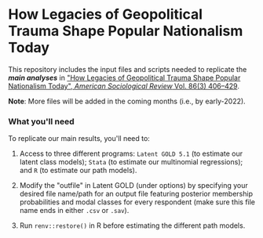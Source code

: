 # How Legacies of Geopolitical Trauma Shape Popular Nationalism Today

This repository includes the input files and scripts needed to replicate the ***main analyses*** in ["How Legacies of Geopolitical Trauma Shape Popular Nationalism Today", _American Sociological Review_ Vol. 86(3) 406–429](https://journals.sagepub.com/doi/full/10.1177/00031224211011981).

**Note**: More files will be added in the coming months (i.e., by early-2022).

### What you'll need

To replicate our main results, you'll need to:

1. Access to three different programs: `Latent GOLD 5.1` (to estimate our latent class models); `Stata` (to estimate our multinomial regressions); and `R` (to estimate our path models).

2. Modify the "outfile" in Latent GOLD (under options) by specifying your desired file name/path for an output file featuring posterior membership probabilities and modal classes for every respondent (make sure this file name ends in either `.csv` or `.sav`).

3. Run `renv::restore()` in R before estimating the different path models. 

